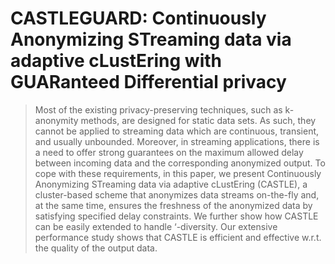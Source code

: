# CASTLEGUARD: Continuously Anonymizing STreaming data via adaptive cLustEring with GUARanteed Differential privacy 
> Most of the existing privacy-preserving techniques, such as k-anonymity methods, are designed for static data sets. As such, they cannot be applied to streaming data which are continuous, transient, and usually unbounded. Moreover, in streaming applications, there is a need to offer strong guarantees on the maximum allowed delay between incoming data and the corresponding anonymized output. To cope with these requirements, in this paper, we present Continuously Anonymizing STreaming data via adaptive cLustEring (CASTLE), a cluster-based scheme that anonymizes data streams on-the-fly and, at the same time, ensures the freshness of the anonymized data by satisfying specified delay constraints. We further show how CASTLE can be easily extended to handle ‘-diversity. Our extensive performance study shows that CASTLE is efficient and effective w.r.t. the quality of the output data.
